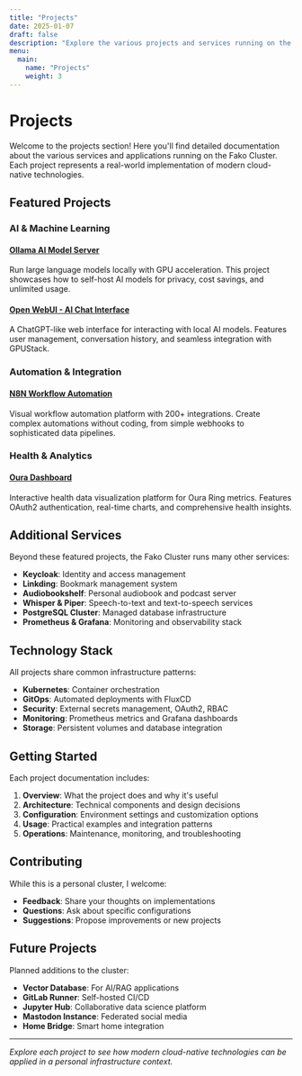 ```yaml
---
title: "Projects"
date: 2025-01-07
draft: false
description: "Explore the various projects and services running on the Fako Cluster"
menu:
  main:
    name: "Projects"
    weight: 3
---
```


# Projects

Welcome to the projects section! Here you'll find detailed documentation about the various services and applications running on the Fako Cluster. Each project represents a real-world implementation of modern cloud-native technologies.

## Featured Projects

### AI & Machine Learning

#### [Ollama AI Model Server](/pages/projects/ollama)
Run large language models locally with GPU acceleration. This project showcases how to self-host AI models for privacy, cost savings, and unlimited usage.

#### [Open WebUI - AI Chat Interface](/pages/projects/open-webui)
A ChatGPT-like web interface for interacting with local AI models. Features user management, conversation history, and seamless integration with GPUStack.

### Automation & Integration

#### [N8N Workflow Automation](/pages/projects/n8n)
Visual workflow automation platform with 200+ integrations. Create complex automations without coding, from simple webhooks to sophisticated data pipelines.

### Health & Analytics

#### [Oura Dashboard](/pages/projects/oura-dashboard)
Interactive health data visualization platform for Oura Ring metrics. Features OAuth2 authentication, real-time charts, and comprehensive health insights.

## Additional Services

Beyond these featured projects, the Fako Cluster runs many other services:

- **Keycloak**: Identity and access management
- **Linkding**: Bookmark management system
- **Audiobookshelf**: Personal audiobook and podcast server
- **Whisper & Piper**: Speech-to-text and text-to-speech services
- **PostgreSQL Cluster**: Managed database infrastructure
- **Prometheus & Grafana**: Monitoring and observability stack

## Technology Stack

All projects share common infrastructure patterns:

- **Kubernetes**: Container orchestration
- **GitOps**: Automated deployments with FluxCD
- **Security**: External secrets management, OAuth2, RBAC
- **Monitoring**: Prometheus metrics and Grafana dashboards
- **Storage**: Persistent volumes and database integration

## Getting Started

Each project documentation includes:

1. **Overview**: What the project does and why it's useful
2. **Architecture**: Technical components and design decisions
3. **Configuration**: Environment settings and customization options
4. **Usage**: Practical examples and integration patterns
5. **Operations**: Maintenance, monitoring, and troubleshooting

## Contributing

While this is a personal cluster, I welcome:

- **Feedback**: Share your thoughts on implementations
- **Questions**: Ask about specific configurations
- **Suggestions**: Propose improvements or new projects

## Future Projects

Planned additions to the cluster:

- **Vector Database**: For AI/RAG applications
- **GitLab Runner**: Self-hosted CI/CD
- **Jupyter Hub**: Collaborative data science platform
- **Mastodon Instance**: Federated social media
- **Home Bridge**: Smart home integration

---

*Explore each project to see how modern cloud-native technologies can be applied in a personal infrastructure context.*
